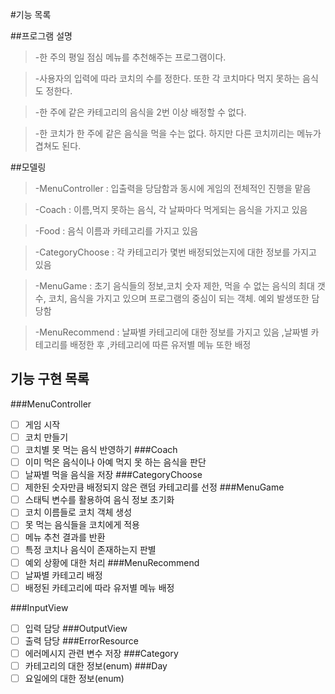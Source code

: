 #기능 목록

##프로그램 설명 
>-한 주의 평일 점심 메뉴를 추천해주는 프로그램이다.

>-사용자의 입력에 따라 코치의 수를 정한다. 또한 각 코치마다 먹지 못하는 음식도 정한다.

>-한 주에 같은 카테고리의 음식을 2번 이상 배정할 수 없다.

>-한 코치가 한 주에 같은 음식을 먹을 수는 없다. 하지만 다른 코치끼리는 메뉴가 겹쳐도 된다.

##모델링
>-MenuController : 입출력을 당담함과 동시에 게임의 전체적인 진행을 맡음

>-Coach : 이름,먹지 못하는 음식, 각 날짜마다 먹게되는 음식을 가지고 있음

>-Food : 음식 이름과 카테고리를 가지고 있음

>-CategoryChoose : 각 카테고리가 몇번 배정되었는지에 대한 정보를 가지고 있음

>-MenuGame : 초기 음식들의 정보,코치 숫자 제한, 먹을 수 없는 음식의 최대 갯수, 코치,
> 음식을 가지고 있으며 프로그램의 중심이 되는 객체. 예외 발생또한 담당함

>-MenuRecommend : 날짜별 카테고리에 대한 정보를 가지고 있음 ,날짜별 카테고리를 배정한 후 
> ,카테고리에 따른 유저별 메뉴 또한 배정

## 기능 구현 목록
###MenuController
- [ ] 게임 시작
- [ ] 코치 만들기
- [ ] 코치별 못 먹는 음식 반영하기
###Coach
- [ ] 이미 먹은 음식이나 아예 먹지 못 하는 음식을 판단
- [ ] 날짜별 먹을 음식을 저장
###CategoryChoose
- [ ] 제한된 숫자만큼 배정되지 않은 랜덤 카테고리를 선정
###MenuGame
- [ ] 스태틱 변수를 활용하여 음식 정보 초기화
- [ ] 코치 이름들로 코치 객체 생성
- [ ] 못 먹는 음식들을 코치에게 적용 
- [ ] 메뉴 추천 결과를 반환
- [ ] 특정 코치나 음식이 존재하는지 판별
- [ ] 예외 상황에 대한 처리
###MenuRecommend
- [ ] 날짜별 카테고리 배정
- [ ] 배정된 카테고리에 따라 유저별 메뉴 배정

###InputView
- [ ] 입력 담당
###OutputView
- [ ] 출력 담당
###ErrorResource
- [ ] 에러메시지 관련 변수 저장
###Category
- [ ] 카테고리의 대한 정보(enum)
###Day
- [ ] 요일에의 대한 정보(enum)
